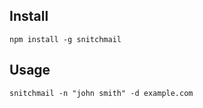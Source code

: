 ## Install
```
npm install -g snitchmail
```

## Usage
```
snitchmail -n "john smith" -d example.com
```

